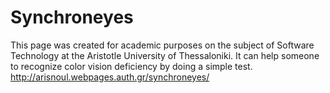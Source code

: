 # Synchroneyes
This page was created for academic purposes on the subject of Software Technology at the Aristotle University of Thessaloniki.
It can help someone to recognize color vision deficiency by doing a simple test.
http://arisnoul.webpages.auth.gr/synchroneyes/
